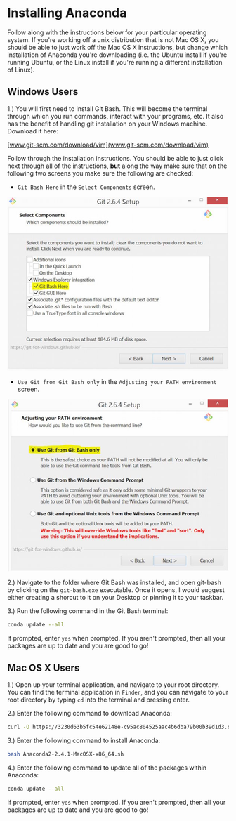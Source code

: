 # Installing Anaconda 

Follow along with the instructions below for your particular operating 
system. If you're working off a unix distribution that is not Mac OS X, 
you should be able to just work off the Mac OS X instructions, but change
which installation of Anaconda you're downloading (i.e. the Ubuntu install 
if you're running Ubuntu, or the Linux install if you're running a different
installation of Linux).

## Windows Users 

1.) You will first need to install Git Bash. This will become the terminal
through which you run commands, interact with your programs, etc. It also 
has the benefit of handling git installation on your Windows machine. Download
it here: 

[www.git-scm.com/download/vim](www.git-scm.com/download/vim)

Follow through the installation instructions. You should be able to just
click next through all of the instructions, **but** along the way make
sure that on the following two screens you make sure the following 
are checked: 

* `Git Bash Here` in the `Select Components` screen. 

![select_components_img](readme_imgs/select_components.JPG)

* `Use Git from Git Bash only` in the `Adjusting your PATH environment` 
  screen. 

![path_img](readme_imgs/path.JPG)

2.) Navigate to the folder where Git Bash was installed, and open git-bash
by clicking on the `git-bash.exe` executable. Once it opens, I would suggest
either creating a shorcut to it on your Desktop or pinning it to your 
taskbar. 

3.) Run the following command in the Git Bash terminal: 

```bash
conda update --all
```

If prompted, enter `yes` when prompted. If you aren't prompted, then 
all your packages are up to date and you are good to go!

## Mac OS X Users

1.) Open up your terminal application, and navigate to your root directory. 
You can find the terminal application in `Finder`, and you can navigate to 
your root directory by typing `cd` into the terminal and pressing enter. 

2.) Enter the following command to download Anaconda: 

```bash 
curl -O https://3230d63b5fc54e62148e-c95ac804525aac4b6dba79b00b39d1d3.ssl.cf1.rackcdn.com/Anaconda2-2.4.1-MacOSX-x86_64.sh 
```

3.) Enter the following command to install Anaconda: 
    
```bash 
bash Anaconda2-2.4.1-MacOSX-x86_64.sh
```

4.) Enter the following command to update all of the packages within Anaconda: 

```bash 
conda update --all 
```

If prompted, enter `yes` when prompted. If you aren't prompted, then 
all your packages are up to date and you are good to go!
